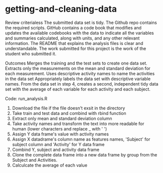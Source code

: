 # getting-and-cleaning-data
Review criterialess 
The submitted data set is tidy.
The Github repo contains the required scripts.
GitHub contains a code book that modifies and updates the available codebooks with the data to indicate all the variables and summaries calculated, along with units, and any other relevant information.
The README that explains the analysis files is clear and understandable.
The work submitted for this project is the work of the student who submitted it.

Outcomes
Merges the training and the test sets to create one data set.
Extracts only the measurements on the mean and standard deviation for each measurement.
Uses descriptive activity names to name the activities in the data set
Appropriately labels the data set with descriptive variable names.
From the data set in step 4, creates a second, independent tidy data set with the average of each variable for each activity and each subject.

Code: run_analysis.R
1. Download the file if the file doesn't exsit in the directory 
2. Take train and test data and combind with rbind function
3. Extract only mean and standard deviation column 
4. Take activity names and transform the text into more readable for human (lower characters and replace _ with ' ')
5. Assign Y data frame's value with activity names
6. Assign X datadrame's column name as features names, 'Subject' for subject column and 'Activity' for Y data frame
7. Combind Y, subject and activity data frame
8. Clone the complete data frame into a new data frame by group from the Subject and Activities.
9. Calculcate the average of each value
